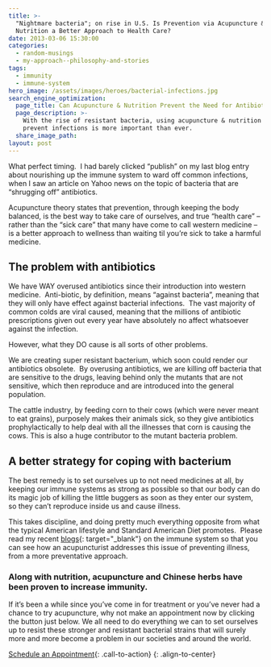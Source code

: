 ```yaml
---
title: >-
  "Nightmare bacteria"; on rise in U.S. Is Prevention via Acupuncture &
  Nutrition a Better Approach to Health Care?
date: 2013-03-06 15:30:00
categories:
  - random-musings
  - my-approach--philosophy-and-stories
tags:
  - immunity
  - immune-system
hero_image: /assets/images/heroes/bacterial-infections.jpg
search_engine_optimization:
  page_title: Can Acupuncture & Nutrition Prevent the Need for Antibiotics?
  page_description: >-
    With the rise of resistant bacteria, using acupuncture & nutrition to
    prevent infections is more important than ever.
  share_image_path:
layout: post
---
```


What perfect timing.&nbsp; I had barely clicked “publish” on my last blog entry about nourishing up the immune system to ward off common infections, when I saw an article on Yahoo news on the topic of bacteria that are “shrugging off” antibiotics.

Acupuncture theory states that prevention, through keeping the body balanced, is the best way to take care of ourselves, and true “health care” – rather than the “sick care” that many have come to call western medicine – is a better approach to wellness than waiting til you’re sick to take a harmful medicine.

## The problem with antibiotics

We have WAY overused antibiotics since their introduction into western medicine.&nbsp; Anti-biotic, by definition, means “against bacteria”, meaning that they will only have effect against bacterial infections.&nbsp; The vast majority of common colds are viral caused, meaning that the millions of antibiotic prescriptions given out every year have absolutely no affect whatsoever against the infection.&nbsp;

However, what they DO cause is all sorts of other problems.&nbsp;

We are creating super resistant bacterium, which soon could render our antibiotics obsolete.&nbsp; By overusing antibiotics, we are killing off bacteria that are sensitive to the drugs, leaving behind only the mutants that are not sensitive, which then reproduce and are introduced into the general population.&nbsp;

The cattle industry, by feeding corn to their cows (which were never meant to eat grains), purposely makes their animals sick, so they give antibiotics prophylactically to help deal with all the illnesses that corn is causing the cows. This is also a huge contributor to the mutant bacteria problem.

## A better strategy for coping with bacterium

The best remedy is to set ourselves up to not need medicines at all, by keeping our immune systems as strong as possible so that our body can do its magic job of killing the little buggers as soon as they enter our system, so they can’t reproduce inside us and cause illness.&nbsp;

This takes discipline, and doing pretty much everything opposite from what the typical American lifestyle and Standard American Diet promotes.&nbsp; Please read my recent [blogs](/2013/02/13/why-are-people-constantly-sick-in-colorado-part-i/ "acupuncture for immunity"){: target="_blank"} on the immune system so that you can see how an acupuncturist addresses this issue of preventing illness, from a more preventative approach.

### Along with nutrition, acupuncture and Chinese herbs have been proven to increase immunity.&nbsp;

If it’s been a while since you’ve come in for treatment or you’ve never had a chance to try acupuncture, why not make an appointment now by clicking the button just below. We all need to do everything we can to set ourselves up to resist these stronger and resistant bacterial strains that will surely more and more become a problem in our societies and around the world.

[Schedule an Appointment](/make-an-appointment/){: .call-to-action}
{: .align-to-center}